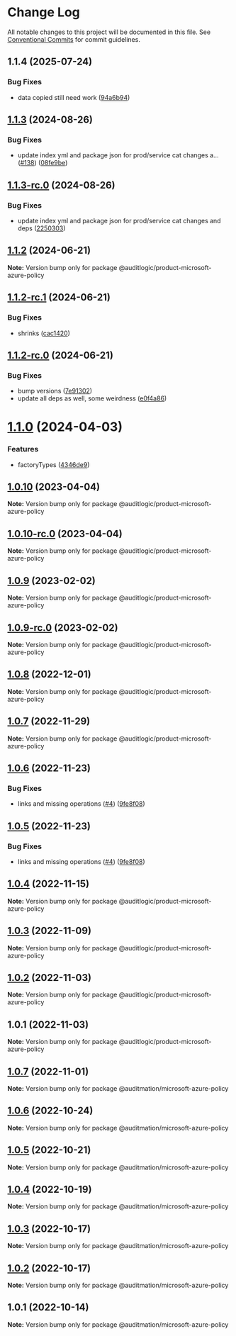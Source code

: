 # Change Log

All notable changes to this project will be documented in this file.
See [Conventional Commits](https://conventionalcommits.org) for commit guidelines.

## 1.1.4 (2025-07-24)


### Bug Fixes

* data copied still need work ([94a6b94](https://github.com/zerobias-org/product/commit/94a6b942fb0516367548599d739529536132755a))





## [1.1.3](https://github.com/auditlogic/product/compare/@auditlogic/product-microsoft-azure-policy@1.1.2...@auditlogic/product-microsoft-azure-policy@1.1.3) (2024-08-26)


### Bug Fixes

* update index yml and package json for prod/service cat changes a… ([#138](https://github.com/auditlogic/product/issues/138)) ([08fe9be](https://github.com/auditlogic/product/commit/08fe9beb1c8457462a19bc69caa02e6212d97e1a))





## [1.1.3-rc.0](https://github.com/auditlogic/product/compare/@auditlogic/product-microsoft-azure-policy@1.1.2...@auditlogic/product-microsoft-azure-policy@1.1.3-rc.0) (2024-08-26)


### Bug Fixes

* update index yml and package json for prod/service cat changes and deps ([2250303](https://github.com/auditlogic/product/commit/225030363a363608240135b7ebed386b28f01e4b))





## [1.1.2](https://github.com/auditlogic/product/compare/@auditlogic/product-microsoft-azure-policy@1.1.2-rc.1...@auditlogic/product-microsoft-azure-policy@1.1.2) (2024-06-21)

**Note:** Version bump only for package @auditlogic/product-microsoft-azure-policy





## [1.1.2-rc.1](https://github.com/auditlogic/product/compare/@auditlogic/product-microsoft-azure-policy@1.1.2-rc.0...@auditlogic/product-microsoft-azure-policy@1.1.2-rc.1) (2024-06-21)


### Bug Fixes

* shrinks ([cac1420](https://github.com/auditlogic/product/commit/cac14200fefcd8183ab69fe89a47bd3f70f563e9))





## [1.1.2-rc.0](https://github.com/auditlogic/product/compare/@auditlogic/product-microsoft-azure-policy@1.1.0...@auditlogic/product-microsoft-azure-policy@1.1.2-rc.0) (2024-06-21)


### Bug Fixes

* bump versions ([7e91302](https://github.com/auditlogic/product/commit/7e913023b8b312150ed7762c32fbbe616be71de5))
* update all deps as well, some weirdness ([e0f4a86](https://github.com/auditlogic/product/commit/e0f4a864714e2d3de6bbf3da014d5312fe53be2f))





# [1.1.0](https://github.com/auditlogic/product/compare/@auditlogic/product-microsoft-azure-policy@1.0.10...@auditlogic/product-microsoft-azure-policy@1.1.0) (2024-04-03)


### Features

* factoryTypes ([4346de9](https://github.com/auditlogic/product/commit/4346de92693aee892fccf725338ffc7b80ab182b))





## [1.0.10](https://github.com/auditlogic/product/compare/@auditlogic/product-microsoft-azure-policy@1.0.9...@auditlogic/product-microsoft-azure-policy@1.0.10) (2023-04-04)

**Note:** Version bump only for package @auditlogic/product-microsoft-azure-policy





## [1.0.10-rc.0](https://github.com/auditlogic/product/compare/@auditlogic/product-microsoft-azure-policy@1.0.9...@auditlogic/product-microsoft-azure-policy@1.0.10-rc.0) (2023-04-04)

**Note:** Version bump only for package @auditlogic/product-microsoft-azure-policy





## [1.0.9](https://github.com/auditlogic/product/compare/@auditlogic/product-microsoft-azure-policy@1.0.8...@auditlogic/product-microsoft-azure-policy@1.0.9) (2023-02-02)

**Note:** Version bump only for package @auditlogic/product-microsoft-azure-policy





## [1.0.9-rc.0](https://github.com/auditlogic/product/compare/@auditlogic/product-microsoft-azure-policy@1.0.8...@auditlogic/product-microsoft-azure-policy@1.0.9-rc.0) (2023-02-02)

**Note:** Version bump only for package @auditlogic/product-microsoft-azure-policy





## [1.0.8](https://github.com/auditlogic/product/compare/@auditlogic/product-microsoft-azure-policy@1.0.7...@auditlogic/product-microsoft-azure-policy@1.0.8) (2022-12-01)

**Note:** Version bump only for package @auditlogic/product-microsoft-azure-policy





## [1.0.7](https://github.com/auditlogic/product/compare/@auditlogic/product-microsoft-azure-policy@1.0.6...@auditlogic/product-microsoft-azure-policy@1.0.7) (2022-11-29)

**Note:** Version bump only for package @auditlogic/product-microsoft-azure-policy





## [1.0.6](https://github.com/auditlogic/product/compare/@auditlogic/product-microsoft-azure-policy@1.0.4...@auditlogic/product-microsoft-azure-policy@1.0.6) (2022-11-23)


### Bug Fixes

* links and missing operations ([#4](https://github.com/auditlogic/product/issues/4)) ([9fe8f08](https://github.com/auditlogic/product/commit/9fe8f08fe7c57fdb79f991ac35bd6ac2e7dcad38))





## [1.0.5](https://github.com/auditlogic/product/compare/@auditlogic/product-microsoft-azure-policy@1.0.4...@auditlogic/product-microsoft-azure-policy@1.0.5) (2022-11-23)


### Bug Fixes

* links and missing operations ([#4](https://github.com/auditlogic/product/issues/4)) ([9fe8f08](https://github.com/auditlogic/product/commit/9fe8f08fe7c57fdb79f991ac35bd6ac2e7dcad38))





## [1.0.4](https://github.com/auditlogic/product/compare/@auditlogic/product-microsoft-azure-policy@1.0.3...@auditlogic/product-microsoft-azure-policy@1.0.4) (2022-11-15)

**Note:** Version bump only for package @auditlogic/product-microsoft-azure-policy





## [1.0.3](https://github.com/auditlogic/product/compare/@auditlogic/product-microsoft-azure-policy@1.0.2...@auditlogic/product-microsoft-azure-policy@1.0.3) (2022-11-09)

**Note:** Version bump only for package @auditlogic/product-microsoft-azure-policy





## [1.0.2](https://github.com/auditlogic/product/compare/@auditlogic/product-microsoft-azure-policy@1.0.1...@auditlogic/product-microsoft-azure-policy@1.0.2) (2022-11-03)

**Note:** Version bump only for package @auditlogic/product-microsoft-azure-policy





## 1.0.1 (2022-11-03)

**Note:** Version bump only for package @auditlogic/product-microsoft-azure-policy





## [1.0.7](https://github.com/auditmation/store-content/compare/@auditmation/microsoft-azure-policy@1.0.6...@auditmation/microsoft-azure-policy@1.0.7) (2022-11-01)

**Note:** Version bump only for package @auditmation/microsoft-azure-policy





## [1.0.6](https://github.com/auditmation/store-content/compare/@auditmation/microsoft-azure-policy@1.0.5...@auditmation/microsoft-azure-policy@1.0.6) (2022-10-24)

**Note:** Version bump only for package @auditmation/microsoft-azure-policy





## [1.0.5](https://github.com/auditmation/store-content/compare/@auditmation/microsoft-azure-policy@1.0.4...@auditmation/microsoft-azure-policy@1.0.5) (2022-10-21)

**Note:** Version bump only for package @auditmation/microsoft-azure-policy





## [1.0.4](https://github.com/auditmation/store-content/compare/@auditmation/microsoft-azure-policy@1.0.3...@auditmation/microsoft-azure-policy@1.0.4) (2022-10-19)

**Note:** Version bump only for package @auditmation/microsoft-azure-policy





## [1.0.3](https://github.com/auditmation/store-content/compare/@auditmation/microsoft-azure-policy@1.0.2...@auditmation/microsoft-azure-policy@1.0.3) (2022-10-17)

**Note:** Version bump only for package @auditmation/microsoft-azure-policy





## [1.0.2](https://github.com/auditmation/store-content/compare/@auditmation/microsoft-azure-policy@1.0.1...@auditmation/microsoft-azure-policy@1.0.2) (2022-10-17)

**Note:** Version bump only for package @auditmation/microsoft-azure-policy





## 1.0.1 (2022-10-14)

**Note:** Version bump only for package @auditmation/microsoft-azure-policy
